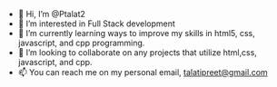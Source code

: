 - 👋 Hi, I’m @Ptalat2
- 👀 I’m interested in Full Stack development 
- 🌱 I’m currently learning ways to improve my skills in html5, css, javascript, and cpp programming.
- 💞️ I’m looking to collaborate on any projects that utilize html,css, javascript, and cpp.
- 📫 You can reach me on my personal email, talatipreet@gmail.com

<!---
Ptalat2/Ptalat2 is a ✨ special ✨ repository because its `README.md` (this file) appears on your GitHub profile.
You can click the Preview link to take a look at your changes.
--->
